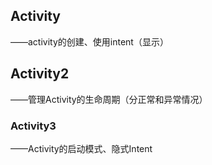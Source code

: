 ## Activity

——activity的创建、使用intent（显示）



## Activity2

——管理Activity的生命周期（分正常和异常情况）



### Activity3

——Activity的启动模式、隐式Intent